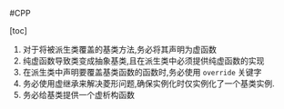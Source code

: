 #CPP 
 
[toc]

1. 对于将被派生类覆盖的基类方法,务必将其声明为虚函数
2. 纯虚函数导致类变成抽象基类,且在派生类中必须提供纯虚函数的实现
3. 在派生类中声明要覆盖基类函数的函数时,务必使用 `override` 关键字
4. 务必使用虚继承来解决菱形问题,确保实例化时仅实例化了一个基类实例.
5. 务必给基类提供一个虚析构函数
